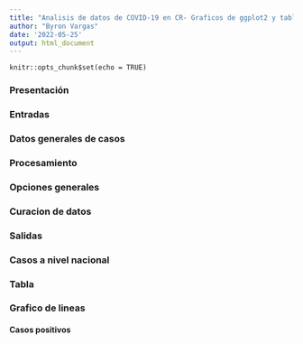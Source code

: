 ```yaml
---
title: "Analisis de datos de COVID-19 en CR- Graficos de ggplot2 y tablas DT"
author: "Byron Vargas"
date: '2022-05-25'
output: html_document
---
```


```{r setup, include=FALSE}
knitr::opts_chunk$set(echo = TRUE)
```

### Presentación

### Entradas

### Datos generales de casos

### Procesamiento

### Opciones generales

### Curacion de datos

### Salidas

### Casos a nivel nacional

### Tabla

### Grafico de lineas

#### Casos positivos



